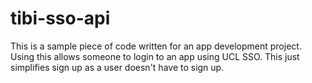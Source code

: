 # tibi-sso-api

This is a sample piece of code written for an app development project. Using this allows someone to login to an app using UCL SSO. This just simplifies sign up as a user doesn't have to sign up.
